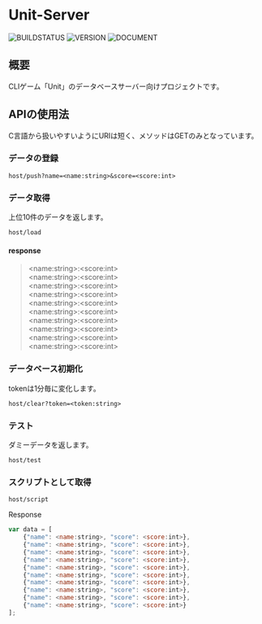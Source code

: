 # Unit-Server

![BUILDSTATUS](https://img.shields.io/badge/build-passing-success.svg) ![VERSION](https://img.shields.io/badge/version-1.0.2r-blightgreen.svg) ![DOCUMENT](https://img.shields.io/badge/documents-available-blue.svg)

## 概要

CLIゲーム「Unit」のデータベースサーバー向けプロジェクトです。

## APIの使用法

C言語から扱いやすいようにURIは短く、メソッドはGETのみとなっています。

### データの登録

```http
host/push?name=<name:string>&score=<score:int>
```

### データ取得

上位10件のデータを返します。

```http
host/load
```

#### response

> \<name:string>:\<score:int>  
> \<name:string>:\<score:int>  
> \<name:string>:\<score:int>  
> \<name:string>:\<score:int>  
> \<name:string>:\<score:int>  
> \<name:string>:\<score:int>  
> \<name:string>:\<score:int>  
> \<name:string>:\<score:int>  
> \<name:string>:\<score:int>  
> \<name:string>:\<score:int>  

### データベース初期化

tokenは1分毎に変化します。

```http
host/clear?token=<token:string>
```

### テスト

ダミーデータを返します。

```http
host/test
```

### スクリプトとして取得

```http
host/script
```

Response
```js
var data = [
    {"name": <name:string>, "score": <score:int>},
    {"name": <name:string>, "score": <score:int>},
    {"name": <name:string>, "score": <score:int>},
    {"name": <name:string>, "score": <score:int>},
    {"name": <name:string>, "score": <score:int>},
    {"name": <name:string>, "score": <score:int>},
    {"name": <name:string>, "score": <score:int>},
    {"name": <name:string>, "score": <score:int>},
    {"name": <name:string>, "score": <score:int>},
    {"name": <name:string>, "score": <score:int>}
];
```